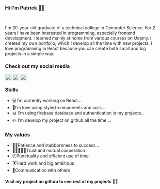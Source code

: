 
### Hi I'm Patrick 👋👱

<br />

I'm 20-year-old graduate of a technical college in Computer Science. For 2 years I have been interested in programming, especially frontend development. I learned mainly at home from various courses on Udemy. I created my own portfolio, which I develop all the time with new projects. I love programming in React because you can create both small and big projects in a simple way. 

### Check out my social media 

[<img align="left" alt="facebook.com" width="22px" src="https://cdn1.iconfinder.com/data/icons/logotypes/32/square-facebook-64.png" />][facebook]
[<img align="left" alt="Patryk | LinkedIn" width="22px" src="https://cdn2.iconfinder.com/data/icons/on-point-social-media/141/LinkedIn-64.png" />][linkedin]
[<img align="left" alt="Patryk | Instagram" width="22px" src="https://upload.wikimedia.org/wikipedia/commons/thumb/a/a5/Instagram_icon.png/1024px-Instagram_icon.png" />][instagram]
<br />


### Skills

- 💻I’m currently working on React...
- 🚀I’m love using styled-components and scss ...
- 📊 I'm using firebase database and authentication in my projects...
- ✏️ I’m develop my project on github all the time ...


### My values

- 🧒🏽Patience and stubbornness to success...
- 🧑🏿‍🤝‍🧑🏿Trust and mutual cooperation
- 🕗Punctuality and efficient use of time
- 🏋️Hard work and big ambitious
- 💭Communication with others

#### Visit my project on github to see rest of my projects 🤟😉

[facebook]: https://www.facebook.com/patryk.lekki.7/
[instagram]: https://www.instagram.com/patlekki/?hl=pl
[linkedin]: https://www.linkedin.com/in/patryk-lekki-3a4b741a4/
